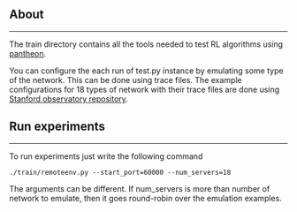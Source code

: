 ## About

--------

The train directory contains all the tools needed to test RL algorithms 
using [pantheon](https://github.com/fairinternal/pantheon). 

You can configure the each run of test.py instance by emulating some type of the network. 
This can be done using trace files. The example configurations for 18 types of network with
their trace files are done using [Stanford observatory repository](https://github.com/StanfordSNR/observatory).

## Run experiments

------------------

To run experiments just write the following command

`./train/remoteenv.py --start_port=60000 --num_servers=18`

The arguments can be different. If num_servers is more than number of network to emulate, then 
it goes round-robin over the emulation examples. 

